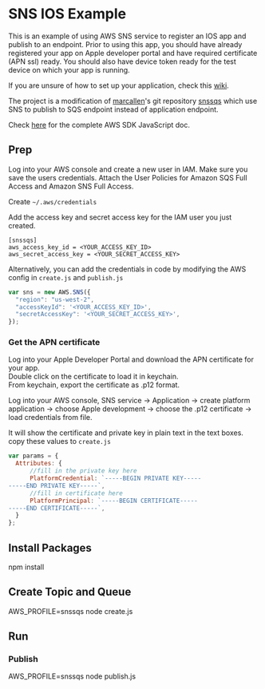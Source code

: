 # SNS IOS Example

This is an example of using AWS SNS service to register an IOS app and publish to an endpoint. Prior to using this app, you should have already registered your app on Apple developer portal and have required certificate (APN ssl) ready. You should also have device token ready for the test device on which your app is running.

If you are unsure of how to set up your application, check this [wiki](https://github.com/LiTingWong/notes/wiki/Preparing-Device-for-APN-with-AWS).

The project is a modification of [marcallen](https://github.com/markcallen)'s git repository [snssqs](https://github.com/markcallen/snssqs) which use SNS to publish to SQS endpoint instead of application endpoint.

Check [here](http://docs.aws.amazon.com/AWSJavaScriptSDK/latest/AWS/SNS.html#publish-property) for the complete AWS SDK JavaScript doc.

## Prep
Log into your AWS console and create a new user in IAM. Make sure you save the users credentials.
Attach the User Policies for Amazon SQS Full Access and Amazon SNS Full Access.  

Create `~/.aws/credentials`

Add the access key and secret access key for the IAM user you just created.
```
[snssqs]
aws_access_key_id = <YOUR_ACCESS_KEY_ID>
aws_secret_access_key = <YOUR_SECRET_ACCESS_KEY>
```

Alternatively, you can add the credentials in code by modifying the AWS config in `create.js` and `publish.js`
```JavaScript
var sns = new AWS.SNS({
  "region": "us-west-2",
  "accessKeyId": '<YOUR_ACCESS_KEY_ID>',
  "secretAccessKey": '<YOUR_SECRET_ACCESS_KEY>',
});
```

### Get the APN certificate
Log into your Apple Developer Portal and download the APN certificate for your app.  
Double click on the certificate to load it in keychain.  
From keychain, export the certificate as .p12 format.

Log into your AWS console, SNS service -> Application -> create platform application -> choose Apple development -> choose the .p12 certificate -> load credentials from file.

It will show the certificate and private key in plain text in the text boxes. copy these values to `create.js`
```JavaScript
var params = {
  Attributes: {
      //fill in the private key here
      PlatformCredential: `-----BEGIN PRIVATE KEY-----
-----END PRIVATE KEY-----`,
      //fill in certificate here
      PlatformPrincipal: `-----BEGIN CERTIFICATE-----
-----END CERTIFICATE-----`,
  }
};
```



## Install Packages

npm install

## Create Topic and Queue

AWS_PROFILE=snssqs node create.js

## Run

### Publish
AWS_PROFILE=snssqs node publish.js
